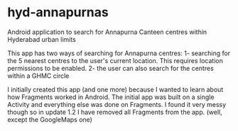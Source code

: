 # hyd-annapurnas
Android application to search for Annapurna Canteen centres within Hyderabad urban limits

This app has two ways of searching for Annapurna centres:
1- searching for the 5 nearest centres to the user's current location. This requires location permissions to be enabled.
2- the user can also search for the centres within a GHMC circle

I initially created this app (and one more) because I wanted to learn about how Fragments worked in Android. The initial app was built on a single Activity and everything else was done on Fragments. I found it very messy though so in update 1.2 I have removed all Fragments from the app. (well, except the GoogleMaps one)
